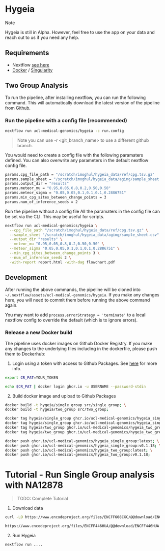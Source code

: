 # Hygeia

> [!note]
>
> Hygeia is still in Alpha. However, feel free to use the app on your data and
> reach out to us if you need any help.
>

## Requirements

* Nextflow [see here](https://www.nextflow.io/docs/latest/getstarted.html)
* [Docker](https://www.docker.com/) / [Singularity](https://docs.sylabs.io/guides/3.7/user-guide/)

## Two Group Analysis

To run the pipeline, after installing nextflow, you can run the following command. This will automatically download the latest version of the pipeline from Github.

### Run the pipeline with a config file (recommended)

```bash
nextflow run ucl-medical-genomics/hygeia -c run.config
```

> Note you can use -r <git_branch_name> to use a different github branch.

You would need to create a config file with the following paramaters defined. You can also overwrite any parameters in the default nextflow config file.

```bash
params.cpg_file_path = "/scratch/imoghul/hygeia_data/ref/cpg.tsv.gz"
params.sample_sheet = "/scratch/imoghul/hygeia_data/aging/sample_sheet.csv"
params.output_dir = "results"
params.meteor_mu = "0.95,0.05,0.8,0.2,0.50,0.50"
params.meteor_sigma = "0.05,0.05,0.1,0.1,0.1,0.2886751"
params.min_cpg_sites_between_change_points = 3
params.num_of_inference_seeds = 2
```

Run the pipeline without a config file
All the paramaters in the config file can be set via the CLI. This may be useful for scripts.

```bash
nextflow run ucl-medical-genomics/hygeia \
  --cpg_file_path "/scratch/imoghul/hygeia_data/ref/cpg.tsv.gz" \
  --sample_sheet "/scratch/imoghul/hygeia_data/aging/sample_sheet.csv" \
  --output_dir "results" \
  --meteor_mu "0.95,0.05,0.8,0.2,0.50,0.50" \
  --meteor_sigma "0.05,0.05,0.1,0.1,0.1,0.2886751" \
  --min_cpg_sites_between_change_points 3 \
  --num_of_inference_seeds 2 \
  -with-report report.html -with-dag flowchart.pdf
```

## Development

After running the above commands, the pipeline will be cloned into `~/.nextflow/assets/ucl-medical-genomics/hygeia`. If you make any changes here, you will need to commit them before running the above command again.

You may want to add `process.errorStrategy = 'terminate'` to a local nextflow config to override the default (which is to ignore errors).

### Release a new Docker build

The pipeline uses docker images on Github Docker Registry. If you make any changes to the underlying files including in the dockerfile, please push them to Dockerhub:

1. Login using a token with access to Github Packages. See [here](https://docs.github.com/en/packages/working-with-a-github-packages-registry/working-with-the-container-registry) for more info.

```bash
export CR_PAT=YOUR_TOKEN

echo $CR_PAT | docker login ghcr.io -u USERNAME --password-stdin
```

2. Build docker image and upload to Github Packages

```bash
docker build -t hygeia/single_group src/single_group; \
docker build -t hygeia/two_group src/two_group;

docker tag hygeia/single_group ghcr.io/ucl-medical-genomics/hygeia_single_group:v0.1.18; \
docker tag hygeia/single_group ghcr.io/ucl-medical-genomics/hygeia_single_group:latest; \
docker tag hygeia/two_group ghcr.io/ucl-medical-genomics/hygeia_two_group:v0.1.18; \
docker tag hygeia/two_group ghcr.io/ucl-medical-genomics/hygeia_two_group:latest;

docker push ghcr.io/ucl-medical-genomics/hygeia_single_group:latest; \
docker push ghcr.io/ucl-medical-genomics/hygeia_single_group:v0.1.18; \
docker push ghcr.io/ucl-medical-genomics/hygeia_two_group:latest; \
docker push ghcr.io/ucl-medical-genomics/hygeia_two_group:v0.1.18;
```

# Tutorial - Run Single Group analysis with NA12878

> TODO: Complete Tutorial

1. Download data

```bash
curl -LO https://www.encodeproject.org/files/ENCFF608CXC/@@download/ENCFF608CXC.bigWig

https://www.encodeproject.org/files/ENCFF446HUA/@@download/ENCFF446HUA.bed.gz
```

2. Run Hygeia

```bash
nextflow run ....

```

